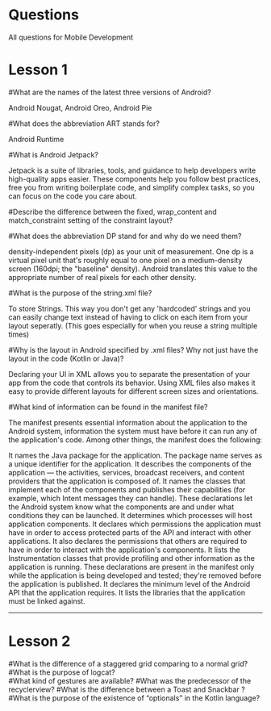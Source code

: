 # Questions
All questions for Mobile Development


# Lesson 1

#What are the names of the latest three versions of Android?  

Android Nougat,
Android Oreo,
Android Pie

#What does the abbreviation ART stands for?

Android Runtime

#What is Android Jetpack?
 
Jetpack is a suite of libraries, tools, and guidance to help developers write high-quality apps easier. These components help you follow best practices, free you from writing boilerplate code, and simplify complex tasks, so you can focus on the code you care about.
 
#Describe the difference between the fixed, wrap_content and match_constraint setting of the constraint layout?
 
 
#What does the abbreviation DP stand for and why do we need them? 

density-independent pixels (dp) as your unit of measurement. One dp is a virtual pixel unit that's roughly equal to one pixel on a medium-density screen (160dpi; the "baseline" density). Android translates this value to the appropriate number of real pixels for each other density.
 
#What is the purpose of the string.xml file? 
 
To store Strings. This way you don't get any 'hardcoded' strings and you can easily change text instead of having to click on each item from your layout seperatly. (This goes especially for when you reuse a string multiple times)
 
#Why is the layout in Android specified by .xml files?  Why not just have the layout in the code (Kotlin or Java)? 


Declaring your UI in XML allows you to separate the presentation of your app from the code that controls its behavior. Using XML files also makes it easy to provide different layouts for different screen sizes and orientations.
 
#What kind of information can be found in the manifest file? 


The manifest presents essential information about the application to the Android system, information the system must have before it can run any of the application's code. Among other things, the manifest does the following:

It names the Java package for the application. The package name serves as a unique identifier for the application.
It describes the components of the application — the activities, services, broadcast receivers, and content providers that the application is composed of. It names the classes that implement each of the components and publishes their capabilities (for example, which Intent messages they can handle). These declarations let the Android system know what the components are and under what conditions they can be launched.
It determines which processes will host application components.
It declares which permissions the application must have in order to access protected parts of the API and interact with other applications.
It also declares the permissions that others are required to have in order to interact with the application's components.
It lists the Instrumentation classes that provide profiling and other information as the application is running. These declarations are present in the manifest only while the application is being developed and tested; they're removed before the application is published.
It declares the minimum level of the Android API that the application requires.
It lists the libraries that the application must be linked against.

-----------------------------------------------------------------------------------------------------------
# Lesson 2

#What is the difference of a staggered grid comparing to a normal grid?
#What is the purpose of logcat?  
#What kind of gestures are available?
#What was the predecessor of the recyclerview?
#What is the difference between a Toast and Snackbar ?
#What is the purpose of the existence of “optionals” in the Kotlin language?


